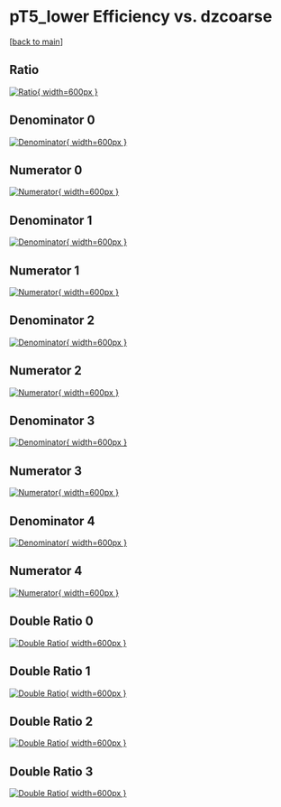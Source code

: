 # pT5_lower Efficiency vs. dzcoarse

[[back to main](./)]



## Ratio

[![Ratio](../mtv/var/pT5_lower_loweta_211_0_eff_dzcoarse.png){ width=600px }](../mtv/var/pT5_lower_loweta_211_0_eff_dzcoarse.pdf)

## Denominator 0

[![Denominator](../mtv/den/pT5_lower_loweta_211_0_eff_dzcoarse_den0.png){ width=600px }](../mtv/den/pT5_lower_loweta_211_0_eff_dzcoarse_den0.pdf)

## Numerator 0

[![Numerator](../mtv/num/pT5_lower_loweta_211_0_eff_dzcoarse_num0.png){ width=600px }](../mtv/num/pT5_lower_loweta_211_0_eff_dzcoarse_num0.pdf)

## Denominator 1

[![Denominator](../mtv/den/pT5_lower_loweta_211_0_eff_dzcoarse_den1.png){ width=600px }](../mtv/den/pT5_lower_loweta_211_0_eff_dzcoarse_den1.pdf)

## Numerator 1

[![Numerator](../mtv/num/pT5_lower_loweta_211_0_eff_dzcoarse_num1.png){ width=600px }](../mtv/num/pT5_lower_loweta_211_0_eff_dzcoarse_num1.pdf)

## Denominator 2

[![Denominator](../mtv/den/pT5_lower_loweta_211_0_eff_dzcoarse_den2.png){ width=600px }](../mtv/den/pT5_lower_loweta_211_0_eff_dzcoarse_den2.pdf)

## Numerator 2

[![Numerator](../mtv/num/pT5_lower_loweta_211_0_eff_dzcoarse_num2.png){ width=600px }](../mtv/num/pT5_lower_loweta_211_0_eff_dzcoarse_num2.pdf)

## Denominator 3

[![Denominator](../mtv/den/pT5_lower_loweta_211_0_eff_dzcoarse_den3.png){ width=600px }](../mtv/den/pT5_lower_loweta_211_0_eff_dzcoarse_den3.pdf)

## Numerator 3

[![Numerator](../mtv/num/pT5_lower_loweta_211_0_eff_dzcoarse_num3.png){ width=600px }](../mtv/num/pT5_lower_loweta_211_0_eff_dzcoarse_num3.pdf)

## Denominator 4

[![Denominator](../mtv/den/pT5_lower_loweta_211_0_eff_dzcoarse_den4.png){ width=600px }](../mtv/den/pT5_lower_loweta_211_0_eff_dzcoarse_den4.pdf)

## Numerator 4

[![Numerator](../mtv/num/pT5_lower_loweta_211_0_eff_dzcoarse_num4.png){ width=600px }](../mtv/num/pT5_lower_loweta_211_0_eff_dzcoarse_num4.pdf)

## Double Ratio 0

[![Double Ratio](../mtv/ratio/pT5_lower_loweta_211_0_eff_dzcoarse_ratio0.png){ width=600px }](../mtv/ratio/pT5_lower_loweta_211_0_eff_dzcoarse_ratio0.pdf)

## Double Ratio 1

[![Double Ratio](../mtv/ratio/pT5_lower_loweta_211_0_eff_dzcoarse_ratio1.png){ width=600px }](../mtv/ratio/pT5_lower_loweta_211_0_eff_dzcoarse_ratio1.pdf)

## Double Ratio 2

[![Double Ratio](../mtv/ratio/pT5_lower_loweta_211_0_eff_dzcoarse_ratio2.png){ width=600px }](../mtv/ratio/pT5_lower_loweta_211_0_eff_dzcoarse_ratio2.pdf)

## Double Ratio 3

[![Double Ratio](../mtv/ratio/pT5_lower_loweta_211_0_eff_dzcoarse_ratio3.png){ width=600px }](../mtv/ratio/pT5_lower_loweta_211_0_eff_dzcoarse_ratio3.pdf)

